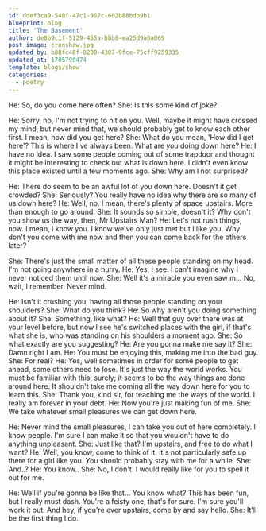 ```yaml
---
id: ddef3ca9-540f-47c1-967c-602b88bdb9b1
blueprint: blog
title: 'The Basement'
author: de8b9c1f-5129-455a-bbb8-ea25d9a0a069
post_image: crenshaw.jpg
updated_by: b88fc48f-8200-4307-9fce-75cff9259335
updated_at: 1705790474
template: blogs/show
categories:
  - poetry
---
```

He: So, do you come here often?
She: Is this some kind of joke?

He: Sorry, no, I'm not trying to hit on you. Well, maybe it might have crossed my mind, but never mind that, we should probably get to know each other first. I mean, how did you get here?
She: What do you mean, 'How did I get here'? This is where I've always been. What are *you* doing down here?
He: I have no idea. I saw some people coming out of some trapdoor and thought it might be interesting to check out what is down here. I didn't even know this place existed until a few moments ago.
She: Why am I not surprised?

He: There do seem to be an awful lot of you down here. Doesn't it get crowded?
She: Seriously? You really have no idea why there are so many of us down here?
He: Well, no. I mean, there's plenty of space upstairs. More than enough to go around.
She: It sounds so simple, doesn't it? Why don't you show us the way, then, Mr Upstairs Man?
He: Let's not rush things, now. I mean, I know you. I know we've only just met but I like you. Why don't you come with me now and then you can come back for the others later?

She: There's just the small matter of all these people standing on my head. I'm not going anywhere in a hurry.
He: Yes, I see. I can't imagine why I never noticed them until now.
She: Well it's a miracle you even saw m... No, wait, I remember. Never mind.

He: Isn't it crushing you, having all those people standing on your shoulders?
She: What do you think?
He: So why aren't you doing something about it?
She: Something, like what?
He: Well that guy over there was at your level before, but now I see he's switched places with the girl, if that's what she is, who was standing on his shoulders a moment ago.
She: So what exactly are you suggesting?
He: Are you gonna make me say it?
She: Damn right I am.
He: You must be enjoying this, making me into the bad guy.
She: For real?
He: Yes, well sometimes in order for some people to get ahead, some others need to lose. It's just the way the world works. You must be familiar with this, surely; it seems to be the way things are done around here. It shouldn't take me coming all the way down here for you to learn this.
She: Thank you, kind sir, for teaching me the ways of the world. I really am forever in your debt.
He: Now you're just making fun of me.
She: We take whatever small pleasures we can get down here.

He: Never mind the small pleasures, I can take you out of here completely. I know people. I'm sure I can make it so that you wouldn't have to do anything unpleasant.
She: Just like that? I'm upstairs, and free to do what I want?
He: Well, you know, come to think of it, it's not particularly safe up there for a girl like you. You should probably stay with me for a while.
She: And..?
He: You know..
She: No, I don't. I would really like for you to spell it out for me.

He: Well if you're gonna be like that... You know what? This has been fun, but I really must dash. You're a feisty one, that's for sure. I'm sure you'll work it out. And hey, if you're ever upstairs, come by and say hello.
She: It'll be the first thing I do.